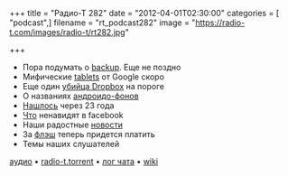 +++
title = "Радио-Т 282"
date = "2012-04-01T02:30:00"
categories = [ "podcast",]
filename = "rt_podcast282"
image = "https://radio-t.com/images/radio-t/rt282.jpg"

+++

- Пора подумать о [backup](http://gigaom.com/cloud/seriously-now-people-back-your-stuff-up/). Еще не поздно
- Мифические [tablets](http://online.wsj.com/article/SB10001424052702303404704577312043639469540.html) от Google скоро
- Еще один [убийца Dropbox](http://arstechnica.com/gadgets/news/2012/03/google-drive-leaked-screenshots-show-up-to-5gb-free-storage.ars) на пороге
- О названиях [андроидо-фонов](http://techcrunch.com/2012/03/26/condom-or-android-handset-name/)
- [Нашлось](http://www.geek.com/articles/games/prince-of-persia-creator-finds-lost-source-code-23-years-later-20120329/) через 23 года
- [Что](http://thenextweb.com/facebook/2012/03/29/instagram-photos-are-the-most-annoying-facebook-photo-trend-and-could-get-you-unfriend) ненавидят в facebook
- Наши радостные [новости](http://habrahabr.ru/post/141016/)
- За [флэш](http://news.cnet.com/8301-30685_3-57405606-264/adobe-to-charge-flash-coders-to-use-premium-features/) теперь придется платить
- Темы наших слушателей

[аудио](http://cdn.radio-t.com/rt_podcast282.mp3) • [radio-t.torrent](http://cdn.radio-t.com/torrents/rt_podcast282.mp3.torrent) • [лог чата](http://chat.radio-t.com/logs/radio-t-282.html) • [wiki](http://wiki.radio-t.com/%D0%92%D1%8B%D0%BF%D1%83%D1%81%D0%BA_282)<audio src="http://cdn.radio-t.com/rt_podcast282.mp3" preload="none"></audio>
